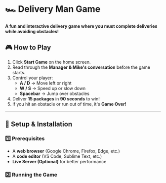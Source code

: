 # 🏎️ Delivery Man Game

**A fun and interactive delivery game where you must complete deliveries while avoiding obstacles!**

## 🎮 How to Play
1. Click **Start Game** on the home screen.
2. Read through the **Manager & Mike's conversation** before the game starts.
3. Control your player:
   - **A / D** → Move left or right
   - **W / S** → Speed up or slow down
   - **Spacebar** → Jump over obstacles
4. Deliver **15 packages** in **90 seconds** to win!
5. If you hit an obstacle or run out of time, it's **Game Over!**

---

## 🔧 **Setup & Installation**
### **1️⃣ Prerequisites**
- A **web browser** (Google Chrome, Firefox, Edge, etc.)
- A **code editor** (VS Code, Sublime Text, etc.)
- **Live Server (Optional)** for better performance

### **2️⃣ Running the Game**
